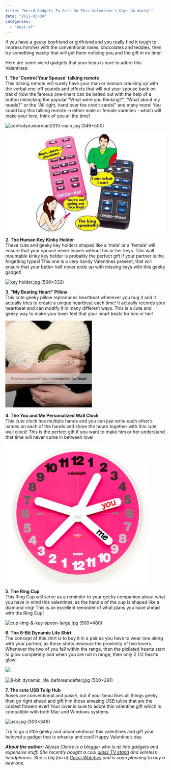 ```yaml
---
title: "Weird Gadgets To Gift On This Valentine's Day: Go Wacky!"
date: "2012-02-09"
categories: 
  - "best-of"
---
```


If you have a geeky boyfriend or girlfriend and you really find it tough to impress him/her with the conventional roses, chocolates and teddies, then try something wacky that will get them noticing you and the gift in no time!

Here are some weird gadgets that your beau is sure to adore this Valentines:

  
**1\. The 'Control Your Spouse' talking remote**  
This talking remote will surely have your man or woman cracking up with the verbal one-off sounds and effects that will put your spouse back on track! Now the famous one-liners can be belted out with the help of a button mimicking the popular "What were you thinking?", "What about my needs?" or the "All right, hand over the credit cards!" and many more! You could buy this talking remote in either male or female varieties - which will make your love, think of you all the time!

![controlyouworman2010-main.jpg (349×500)](images/controlyouworman2010-main.jpg)

  

![](images/Control_Your_Spouse_Talking_Remote.jpg)

**2\. The Human Key Kinky Holder**  
These cute and geeky key holders shaped like a ‘male’ or a ‘female’ will ensure that your spouse never leaves without his or her keys. This wall mountable kinky key holder is probably the perfect gift if your partner is the forgetting types! This one is a very handy Valentines present, that will ensure that your better half never ends up with missing keys with this geeky gadget!

![key holder.jpg (500×332)](images/key%20holder.jpg)

  
**3\. "My Beating Heart" Pillow**  
This cute geeky pillow reproduces heartbeat whenever you hug it and it actually tries to create a unique heartbeat each time! It actually records your heartbeat and can modify it in many different ways. This is a cute and geeky way to make your lover feel that your heart beats for him or her!

![](images/YG_001_n2.jpg)

  
**4\. The You and Me Personalized Wall Clock**  
This cute clock has multiple hands and you can just write each other’s names on each of the hands and share the hours together with this cute wall clock! This is the perfect gift if you want to make him or her understand that time will never come in between love!

![mNWarCzOvqg4cu4h8Ek7NbSbo1_500.jpg (450×436)](images/mNWarCzOvqg4cu4h8Ek7NbSbo1_500.jpg)

  
**5\. The Ring Cup**  
This Ring Cup will serve as a reminder to your geeky companion about what you have in mind this valentines, as the handle of the cup is shaped like a diamond ring! This is an excellent reminder of what plans you have ahead with the Ring Cup!

![cup-ring-&-key-spoon-large.jpg (500×480)](images/cup-ring-&-key-spoon-large.jpg)

  
**6\. The 8-Bit Dynamic Life Shirt**  
The concept of this shirt is to buy it in a pair as you have to wear one along with your partner, as these shirts measure the proximity of two lovers. Whenever the two of you fall within the range, then the pixilated hearts start to glow completely and when you are not in range, then only 2 1/2 hearts glow!

![](images/8-bit-dynamic-life-shirt-1.jpg)

![8-bit_dynamic_life_beforeandafter.jpg (500×291)](images/8-bit_dynamic_life_beforeandafter.jpg)

  
**7\. The cute USB Tulip Hub**  
Roses are conventional and passé, but if your beau likes all things geeky, then go right ahead and gift him those amazing USB tulips that are the coolest flowers ever! Your lover is sure to adore this valentine gift which is compatible with both Mac and Windows systems.

![usb.jpg (300×348)](images/usb.jpg)

  
Try to go a little geeky and unconventional this valentines and gift your beloved a gadget that is whacky and cool! Happy Valentine’s day.

_**About the author:** Alyssa Clarke is a blogger who is all into gadgets and expensive stuff. She recently bought a cool [glass TV stand](http://www.hometone.com/entry/top-10-glass-tv-stands/) and wireless headphones. She is big fan of [Gucci Watches](http://www.styleguru.com/entry/top-10-gucci-watches-women/) and is soon planning to buy a new one._
